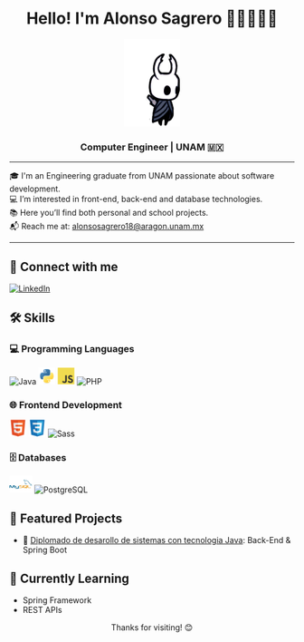 <h1 align="center">Hello! I'm Alonso Sagrero 👋🏻👨🏻‍💻</h1>
<p align="center">
  <img src="hk.gif" width="100" />
</p>

<h3 align="center">Computer Engineer | UNAM 🇲🇽</h3>

---

🎓 I'm an Engineering graduate from UNAM passionate about software development.  
💻 I’m interested in front-end, back-end and database technologies.  
📚 Here you’ll find both personal and school projects.  
📬 Reach me at: <a href="mailto:alonsosagrero18@aragon.unam.mx">alonsosagrero18@aragon.unam.mx</a>

---

## 📱 Connect with me

[![LinkedIn](https://img.shields.io/badge/linkedin-0A66C2?style=for-the-badge&logo=linkedin&logoColor=white)](https://www.linkedin.com/in/alonso-sagrero-granados-54982228a/)


## 🛠️ Skills
 ### 💻 Programming Languages

<p>
  <img src="https://cdn.worldvectorlogo.com/logos/java.svg" alt="Java" width="30" height="30"/>
  <img src="https://raw.githubusercontent.com/devicons/devicon/master/icons/python/python-original.svg" alt="Python" width="30" height="30"/>
  <img src="https://raw.githubusercontent.com/devicons/devicon/master/icons/javascript/javascript-original.svg" alt="JavaScript" width="30" height="30"/>
  <img src="https://upload.wikimedia.org/wikipedia/commons/2/27/PHP-logo.svg" alt="PHP" width="40" height="30"/>
</p>

### 🌐 Frontend Development

<p>
  <img src="https://raw.githubusercontent.com/devicons/devicon/master/icons/html5/html5-original.svg" alt="HTML5" width="30" height="30"/>
  <img src="https://raw.githubusercontent.com/devicons/devicon/master/icons/css3/css3-original.svg" alt="CSS3" width="30" height="30"/>
  <img src="https://sass-lang.com/assets/img/logos/logo.svg" alt="Sass" width="30" height="30"/>
</p>

### 🗄️ Databases

<p>
  <img src="https://raw.githubusercontent.com/devicons/devicon/master/icons/mysql/mysql-original-wordmark.svg" alt="MySQL" width="40" height="30"/>
  <img src="https://www.postgresql.org/media/img/about/press/elephant.png" alt="PostgreSQL" width="30" height="30"/>
</p>

## 🚀 Featured Projects

- 📝 [Diplomado de desarollo de sistemas con tecnologia Java](https://github.com/alonso1298/DiplomadoDesarolloDeSistemasConTecnologiaJava.git): Back-End & Spring Boot

## 📖 Currently Learning
- Spring Framework
- REST APIs

<p align="center">
  Thanks for visiting! 😊
</p>

